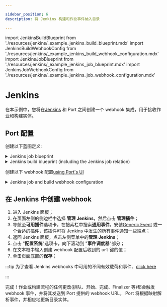 ```yaml
---

sidebar_position: 6
description: 将 Jenkins 构建和作业事件纳入目录

---
```


import JenkinsBuildBlueprint from './resources/jenkins/_example_jenkins_build_blueprint.mdx'
import JenkinsBuildWebhookConfig from './resources/jenkins/_example_jenkins_build_webhook_configuration.mdx'
import JenkinsJobBlueprint from './resources/jenkins/_example_jenkins_job_blueprint.mdx'
import JenkinsJobWebhookConfig from './resources/jenkins/_example_jenkins_job_webhook_configuration.mdx'

# Jenkins

在本示例中，您将在[Jenkins](https://www.jenkins.io/) 和 Port 之间创建一个 webhook 集成，用于接收作业和构建实体。

## Port 配置

创建以下蓝图定义: 

<details>
<summary>Jenkins job blueprint</summary>

<JenkinsJobBlueprint/>

</details>

<details>

<summary>Jenkins build blueprint (including the Jenkins job relation)</summary>
<JenkinsBuildBlueprint/>

</details>

创建以下 webhook 配置[using Port's UI](/build-your-software-catalog/sync-data-to-catalog/webhook/?operation=ui#configuring-webhook-endpoints)

<details>

<summary>Jenkins job and build webhook configuration</summary>

1. **基本信息** 选项卡 - 填写以下详细信息: 
    1.title: `Jenkins Mapper`；
    2.标识符 : `jenkins_mapper`；
    3.Description : `将 Jenkins 构建和作业映射到 Port` 的 webhook 配置；
    4.图标 : `Jenkins`；
2. **集成配置**选项卡 - 填写以下 JQ 映射: 
   <JenkinsBuildWebhookConfig/>
3.点击页面底部的**保存**。

</details>

## 在 Jenkins 中创建 webhook

1. 进入 Jenkins 面板；
2. 在页面左侧的侧边栏中选择 **管理 Jenkins**，然后点击 **管理插件**；
3. 导航至**可用插件**选项卡，在搜索栏中搜索**通用事件**。安装[Generic Event](https://plugins.jenkins.io/generic-event/) 或一个合适的插件，该插件可将 Jenkins 中发生的所有事件通知一些端点；
4. 返回 Jenkins 面板，点击左侧菜单中的**管理 Jenkins**；
5. 点击 "**配置系统**"选项卡，向下滚动到 "**事件调度器**"部分；
6. 在文本框中输入创建 webhook 配置后收到的 `url` 键的值；
7. 单击页面底部的**保存**；

:::tip 为了查看 Jenkins webhooks 中可用的不同有效载荷和事件、[click here](https://plugins.jenkins.io/generic-event/)

:::

完成！作业或构建流程的任何更改(排队、开始、完成、Finalizer 等)都会触发 webhook 事件，并将其发送到 Port 提供的 webhook URL。 Port 将根据映射解析事件，并相应地更新目录实体。
